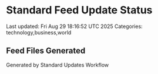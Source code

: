# Standard Feed Update Status
Last updated: Fri Aug 29 18:16:52 UTC 2025
Categories: technology,business,world

## Feed Files Generated

Generated by Standard Updates Workflow
